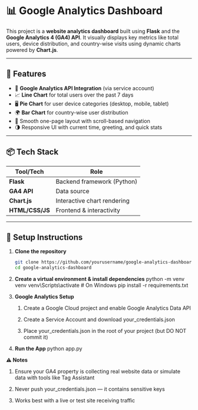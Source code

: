 # 📊 Google Analytics Dashboard

This project is a **website analytics dashboard** built using **Flask** and the **Google Analytics 4 (GA4) API**. It visually displays key metrics like total users, device distribution, and country-wise visits using dynamic charts powered by **Chart.js**.

---

## 🚀 Features

- 🔐 **Google Analytics API Integration** (via service account)
- 📈 **Line Chart** for total users over the past 7 days
- 🖥️ **Pie Chart** for user device categories (desktop, mobile, tablet)
- 🌍 **Bar Chart** for country-wise user distribution
- 🧭 Smooth one-page layout with scroll-based navigation
- 🌗 Responsive UI with current time, greeting, and quick stats

---

## 📦 Tech Stack

| Tool/Tech           | Role                            |
|---------------------|----------------------------------|
| **Flask**           | Backend framework (Python)       |
| **GA4 API**         | Data source                      |
| **Chart.js**        | Interactive chart rendering      |
| **HTML/CSS/JS**     | Frontend & interactivity         |

---

## 🔧 Setup Instructions

1. **Clone the repository**  
   ```bash
   git clone https://github.com/yourusername/google-analytics-dashboard.git
   cd google-analytics-dashboard


2. **Create a virtual environment & install dependencies** 
   python -m venv venv
   venv\Scripts\activate   # On Windows
   pip install -r requirements.txt


3. **Google Analytics Setup**
   1. Create a Google Cloud project and enable Google Analytics Data API

   2. Create a Service Account and download your_credentials.json

   3. Place your_credentials.json in the root of your project (but DO NOT commit it)


4. **Run the App**
   python app.py

**⚠️ Notes**
   1. Ensure your GA4 property is collecting real website data or simulate data with tools like Tag Assistant

   2. Never push your_credentials.json — it contains sensitive keys

   3. Works best with a live or test site receiving traffic

